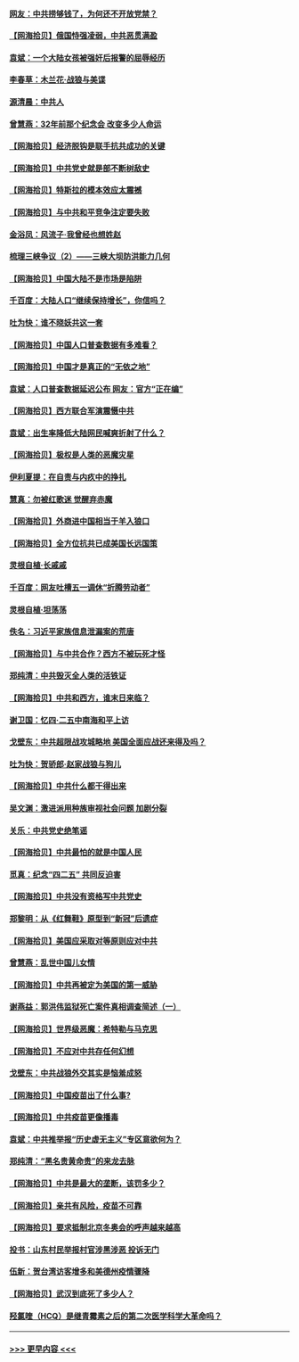 #### [网友：中共捞够钱了，为何还不开放党禁？](../pages/nsc993/n12938952.md?t=05111851) 
#### [【网海拾贝】俄国恃强凌弱，中共恶贯满盈](../pages/nsc993/n12936626.md?t=05111851) 
#### [袁斌：一个大陆女孩被强奸后报警的屈辱经历](../pages/nsc993/n12936547.md?t=05111851) 
#### [李春草：木兰花·战狼与美谍](../pages/nsc993/n12935995.md?t=05111851) 
#### [源清晨：中共人](../pages/nsc993/n12935589.md?t=05111851) 
#### [曾慧燕：32年前那个纪念会 改变多少人命运](../pages/nsc993/n12934233.md?t=05111851) 
#### [【网海拾贝】经济脱钩是联手抗共成功的关键](../pages/nsc993/n12934176.md?t=05111851) 
#### [【网海拾贝】中共党史就是部不断树敌史](../pages/nsc993/n12932844.md?t=05111851) 
#### [【网海拾贝】特斯拉的模本效应太震撼](../pages/nsc993/n12925626.md?t=05111851) 
#### [【网海拾贝】与中共和平竞争注定要失败](../pages/nsc993/n12923326.md?t=05111851) 
#### [金浴凤：风流子‧我曾经也想姓赵](../pages/nsc993/n12920911.md?t=05111851) 
#### [梳理三峡争议（2）——三峡大坝防洪能力几何](../pages/nsc993/n12920173.md?t=05111851) 
#### [【网海拾贝】中国大陆不是市场是陷阱](../pages/nsc993/n12920143.md?t=05111851) 
#### [千百度：大陆人口“继续保持增长”，你信吗？](../pages/nsc993/n12918946.md?t=05111851) 
#### [吐为快：谁不晓妖共这一套](../pages/nsc993/n12918941.md?t=05111851) 
#### [【网海拾贝】中国人口普查数据有多难看？](../pages/nsc993/n12917822.md?t=05111851) 
#### [【网海拾贝】中国才是真正的“无依之地”](../pages/nsc993/n12915845.md?t=05111851) 
#### [袁斌：人口普查数据延迟公布 网友：官方“正在编”](../pages/nsc993/n12915748.md?t=05111851) 
#### [【网海拾贝】西方联合军演震慑中共](../pages/nsc993/n12913466.md?t=05111851) 
#### [袁斌：出生率降低大陆网民喊爽折射了什么？](../pages/nsc993/n12913365.md?t=05111851) 
#### [【网海拾贝】极权是人类的恶魔灾星](../pages/nsc993/n12910697.md?t=05111851) 
#### [伊利夏提：在自责与内疚中的挣扎](../pages/nsc993/n12910493.md?t=05111851) 
#### [慧真：勿被红歌迷 觉醒弃赤魔](../pages/nsc993/n12910485.md?t=05111851) 
#### [【网海拾贝】外商进中国相当于羊入狼口](../pages/nsc993/n12908274.md?t=05111851) 
#### [【网海拾贝】全方位抗共已成美国长远国策](../pages/nsc993/n12906878.md?t=05111851) 
#### [灵根自植‧长戚戚](../pages/nsc993/n12905585.md?t=05111851) 
#### [千百度：网友吐槽五一调休“折腾劳动者”](../pages/nsc993/n12905934.md?t=05111851) 
#### [灵根自植‧坦荡荡](../pages/nsc993/n12905562.md?t=05111851) 
#### [佚名：习近平家族信息泄漏案的荒唐](../pages/nsc993/n12904705.md?t=05111851) 
#### [【网海拾贝】与中共合作？西方不被玩死才怪](../pages/nsc993/n12903873.md?t=05111851) 
#### [郑纯清：中共毁灭全人类的活铁证](../pages/nsc993/n12903785.md?t=05111851) 
#### [【网海拾贝】中共和西方，谁末日来临？](../pages/nsc993/n12903482.md?t=05111851) 
#### [谢卫国：忆四‧二五中南海和平上访](../pages/nsc993/n12902192.md?t=05111851) 
#### [戈壁东：中共超限战攻城略地 美国全面应战还来得及吗？](../pages/nsc993/n12902297.md?t=05111851) 
#### [吐为快：贺骄郎‧赵家战狼与狗儿](../pages/nsc993/n12902280.md?t=05111851) 
#### [【网海拾贝】中共什么都干得出来](../pages/nsc993/n12897500.md?t=05111851) 
#### [吴文渊：激进派用种族审视社会问题 加剧分裂](../pages/nsc993/n12893881.md?t=05111851) 
#### [关乐：中共党史绝笔谣](../pages/nsc993/n12897270.md?t=05111851) 
#### [【网海拾贝】中共最怕的就是中国人民](../pages/nsc993/n12894705.md?t=05111851) 
#### [觅真：纪念“四二五” 共同反迫害](../pages/nsc993/n12894553.md?t=05111851) 
#### [【网海拾贝】中共没有资格写中共党史](../pages/nsc993/n12892231.md?t=05111851) 
#### [郑黎明：从《红舞鞋》原型到“新冠”后遗症](../pages/nsc993/n12890469.md?t=05111851) 
#### [【网海拾贝】美国应采取对等原则应对中共](../pages/nsc993/n12889176.md?t=05111851) 
#### [曾慧燕：乱世中国儿女情](../pages/nsc993/n12887931.md?t=05111851) 
#### [【网海拾贝】中共再被定为美国的第一威胁](../pages/nsc993/n12887580.md?t=05111851) 
#### [谢燕益：郭洪伟监狱死亡案件真相调查简述（一）](../pages/nsc993/n12885648.md?t=05111851) 
#### [【网海拾贝】世界级恶魔：希特勒与马克思](../pages/nsc993/n12884062.md?t=05111851) 
#### [【网海拾贝】不应对中共存任何幻想](../pages/nsc993/n12881460.md?t=05111851) 
#### [戈壁东：中共战狼外交其实是恼羞成怒](../pages/nsc993/n12880392.md?t=05111851) 
#### [【网海拾贝】中国疫苗出了什么事?](../pages/nsc993/n12879124.md?t=05111851) 
#### [【网海拾贝】中共疫苗更像播毒](../pages/nsc993/n12876631.md?t=05111851) 
#### [袁斌：中共推举报“历史虚无主义”专区意欲何为？](../pages/nsc993/n12876530.md?t=05111851) 
#### [郑纯清：“黑名贵黄命贵”的来龙去脉](../pages/nsc993/n12875589.md?t=05111851) 
#### [【网海拾贝】中共是最大的垄断，该罚多少？](../pages/nsc993/n12874006.md?t=05111851) 
#### [【网海拾贝】亲共有风险，疫苗不可靠](../pages/nsc993/n12872224.md?t=05111851) 
#### [【网海拾贝】要求抵制北京冬奥会的呼声越来越高](../pages/nsc993/n12868962.md?t=05111851) 
#### [投书：山东村民举报村官涉黑涉恶 投诉无门](../pages/nsc993/n12869726.md?t=05111851) 
#### [伍新：贺台湾访客增多和美德州疫情骤降](../pages/nsc993/n12865651.md?t=05111851) 
#### [【网海拾贝】武汉到底死了多少人？](../pages/nsc993/n12863707.md?t=05111851) 
#### [羟氯喹（HCQ）是继青霉素之后的第二次医学科学大革命吗？](../pages/nsc993/n12638564.md?t=05111851) 

----
#### [ >>> 更早内容 <<< ](../indexes/nsc993-earlier.md)
